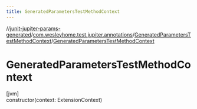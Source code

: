 ```yaml
---
title: GeneratedParametersTestMethodContext
---
```

//[junit-jupiter-params-generated](../../../index.html)/[com.wesleyhome.test.jupiter.annotations](../index.html)/[GeneratedParametersTestMethodContext](index.html)/[GeneratedParametersTestMethodContext](-generated-parameters-test-method-context.html)



# GeneratedParametersTestMethodContext



[jvm]\
constructor(context: ExtensionContext)




